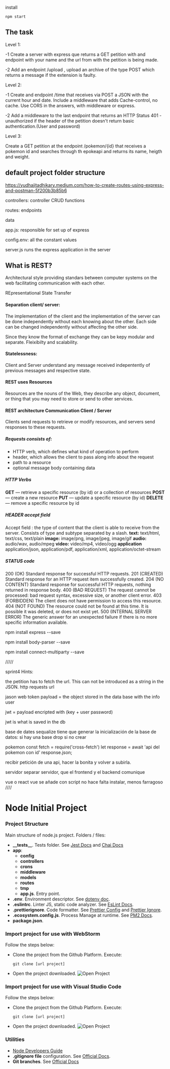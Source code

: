 
install 
```
npm start
```

## The task

Level 1:

-1 Create a server with express que returns a GET petition with and endpoint with your name and the url from with the petition is being made.

-2 Add an endpoint /upload , upload an archive of the type POST which returns a message if the extension is faulty.

Level 2:

-1 Create and endpoint /time that receives via POST
a JSON with the current hour and date. Include a middleware that adds Cache-control, no cache. Use CORS in the answers, with middleware or express.

-2 Add a middleware to the last endpoint that returns an HTTP Status 401 - unauthorized if the header of the petition doesn't return basic authentication.(User and password)

Level 3:

Create a GET petition at the endpoint  /pokemon/{id} 
that receives a pokemon id and searches through th epokeapi and returns its name, heigth and weight.

## default project folder structure
https://yudhajitadhikary.medium.com/how-to-create-routes-using-express-and-postman-5f200b3b85b6

controllers: controller CRUD functions

routes: endpoints

data

app.js: responsible for set up of express

config.env: all the constant values

server.js runs the express application in the server 







## What is REST?

Architectural style providing standars between computer systems on the web facilitating communication with each other.

REpresentational State Transfer

#### Separation client/ server:

The implementation of the client and the implementation of the server can be done independently without each knowing about the other. Each side can be changed independently without affecting the other side.

Since they know the format of exchange they can be kepy modular and separate. Fleixibilty and scalability.

#### Statelessness:

 Client and Server understand any message received indepentently of previous messages and respective state.
#### REST uses Resources 

Resources are the nouns of the Web, they describe any object, document, or thing that you may need to store or send to other services.

#### REST architecture Communication Client / Server

Clients send requests to retrieve or modify resources, and servers send responses to these requests.

##### Requests consists of:
- HTTP verb, which defines what kind of operation to perform
- header, which allows the client to pass along info about the request
- path to a resource
- optional message body containing data

##### HTTP Verbs

**GET** — retrieve a specific resource (by id) or a collection of resources
**POST** — create a new resource
**PUT** — update a specific resource (by id)
**DELETE** — remove a specific resource by id

##### HEADER accept field

Accept field : the type of content that the client is able to receive from the server. Consists of type and subtype separated by a slash. 
**text:** text/html, text/css, text/plain
**image:** image/png, image/jpeg, image/gif
**audio:** audio/wav, audio/mpeg
**video:** video/mp4, video/ogg
**application** application/json, application/pdf, application/xml, application/octet-stream

##### STATUS code 


200 (OK)	Standard response for successful HTTP requests.
201 (CREATED)	Standard response for an HTTP request item successfully created.
204 (NO CONTENT)	Standard response for successful HTTP requests, nothing returned in response body.
400 (BAD REQUEST)	The request cannot be processed: bad request syntax, excessive size, or another client error.
403 (FORBIDDEN)	The client does not have permission to access this resource.
404 (NOT FOUND)	The resource could not be found at this time. It is possible it was deleted, or does not exist yet.
500 (INTERNAL SERVER ERROR)	The generic answer for an unexpected failure if there is no more specific information available.


npm install express --save

npm install body-parser --save

npm install connect-multiparty --save

/////

sprint4
Hints:

the petition has to fetch the url. This can not be introduced as a string in the JSON. http requests url

jason web token
payload = the object stored in the data base with the info user

jwt = payload encripted with (key + user password)

jwt is what is saved in the db

base de dates
sequalize tiene que generar la inicialización de la base de datos: si hay una base drop si no crear

pokemon
const fetch = require('cross-fetch') let response = await 'api del pokemon con id' response.json;

recibir petición de una api, hacer la bonita y volver a subirla.

servidor
separar servidor, que el frontend y el backend comunique

vue o react
vue se añade con script no hace falta instalar, menos farragoso
////
# Node Initial Project

### Project Structure

Main structure of node.js project. Folders / files:

- <b>\_\_tests__</b>. Tests folder. See [Jest Docs](https://jestjs.io/es-ES/docs/configuration) and [Chai Docs](https://www.chaijs.com/)
- <b>app</b>:
    - <b>config</b>
    - <b>controllers</b>
    - <b>crons</b>
    - <b>middleware</b>
    - <b>models</b>
    - <b>routes</b>
    - <b>tmp</b>
    - <b>app.js</b>. Entry point.
- <b>.env</b>. Environment descriptor. See [dotenv doc](https://www.npmjs.com/package/dotenv).
- <b>.eslintrc</b>. Linter JS, static code analyzer. See [EsLint Docs](https://eslint.org/docs/user-guide/configuring/configuration-files).
- <b>.prettierignore</b>. Code formatter. See [Prettier Config](https://prettier.io/docs/en/configuration.html) and [Prettier Ignore](https://prettier.io/docs/en/ignore.html).
- <b>.ecosystem.config.js</b>. Process Manage at runtime. See [PM2 Docs](https://pm2.keymetrics.io/).
- <b>package.json</b>.

### Import project for use with WebStorm

Follow the steps below:
* Clone the project from the Github Platform. Execute:
  ```
  git clone [url project]
  ```
* Open the project downloaded.
![Open Project](img/webstorm_open.png)


### Import project for use with Visual Studio Code

Follow the steps below:
* Clone the project from the Github Platform. Execute:
  ```
  git clone [url project]
  ```
* Open the project downloaded.
  ![Open Project](img/VSC_open.png)


### Utilities

* [Node Developers Guide](https://nodejs.dev/learn)
* **.gitignore file** configuration. See [Official Docs](https://docs.github.com/en/get-started/getting-started-with-git/ignoring-files).
* **Git branches**. See [Official Docs](https://git-scm.com/book/en/v2/Git-Branching-Branches-in-a-Nutshell)
